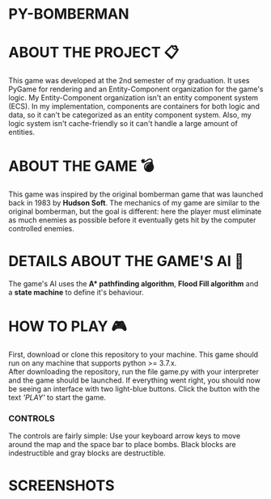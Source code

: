 # PY-BOMBERMAN
# ABOUT THE PROJECT :clipboard:
This game was developed at the 2nd semester of my graduation. It uses PyGame for rendering and an Entity-Component organization for the game's logic. My Entity-Component organization isn't an entity component system (ECS). In my implementation, components are containers for both logic and data, so it can't be categorized as an entity component system. Also, my logic system isn't cache-friendly so it can't handle a large amount of entities.
<br/>
# ABOUT THE GAME 💣
This game was inspired by the original bomberman game that was launched back in 1983 by **Hudson Soft**. The mechanics of my game are similar to the original bomberman, but the goal is different: here the player must eliminate as much enemies as possible before it eventually gets hit by the computer controlled enemies.
<br/>
# DETAILS ABOUT THE GAME'S AI :robot:
The game's AI uses the __A* pathfinding algorithm__, **Flood Fill algorithm** and a **state machine** to define it's behaviour.
<br/>
# HOW TO PLAY 🎮
First, download or clone this repository to your machine. This game should run on any machine that supports python >= 3.7.x.<br/>
After downloading the repository, run the file game.py with your interpreter and the game should be launched. If everything went right, you should now be seeing an interface with two light-blue buttons. Click the button with the text *'PLAY'* to start the game.
<br />
### CONTROLS
The controls are fairly simple: Use your keyboard arrow keys to move around the map and the space bar to place bombs. Black blocks are indestructible and gray blocks are destructible.

# SCREENSHOTS




